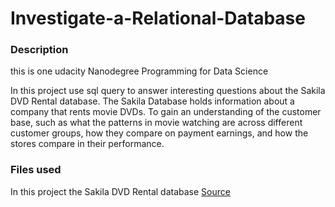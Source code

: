 # Investigate-a-Relational-Database

### Description
this is one udacity Nanodegree Programming for Data Science 

In this project use sql query to  answer interesting questions about the Sakila DVD Rental database. The Sakila Database holds information about a company that rents movie DVDs. To gain an understanding of the customer base, such as what the patterns in movie watching are across different customer groups, how they compare on payment earnings, and how the stores compare in their performance. 



### Files used
In this project the Sakila DVD Rental database [Source](http://www.postgresqltutorial.com/postgresql-sample-database/)
 
 
